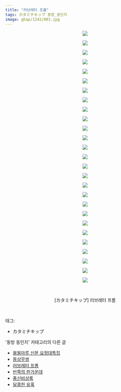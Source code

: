 ```yaml
---
title: "러브레터 프롬"
tags: カタミチキップ 동방_동인지
image: ghap/1242/001.jpg
---
```

<div class="article">
<p style="text-align: center; clear: none; float: none;"><img src="{{ site.nasurl }}/ghap/1242/001.jpg"/></p>
<p style="text-align: center; clear: none; float: none;"><img src="{{ site.nasurl }}/ghap/1242/002.jpg"/></p>
<p style="text-align: center; clear: none; float: none;"><img src="{{ site.nasurl }}/ghap/1242/003.jpg"/></p>
<p style="text-align: center; clear: none; float: none;"><img src="{{ site.nasurl }}/ghap/1242/004.jpg"/></p>
<p style="text-align: center; clear: none; float: none;"><img src="{{ site.nasurl }}/ghap/1242/005.jpg"/></p>
<p style="text-align: center; clear: none; float: none;"><img src="{{ site.nasurl }}/ghap/1242/006.jpg"/></p>
<p style="text-align: center; clear: none; float: none;"><img src="{{ site.nasurl }}/ghap/1242/007.jpg"/></p>
<p style="text-align: center; clear: none; float: none;"><img src="{{ site.nasurl }}/ghap/1242/008.jpg"/></p>
<p style="text-align: center; clear: none; float: none;"><img src="{{ site.nasurl }}/ghap/1242/009.jpg"/></p>
<p style="text-align: center; clear: none; float: none;"><img src="{{ site.nasurl }}/ghap/1242/010.jpg"/></p>
<p style="text-align: center; clear: none; float: none;"><img src="{{ site.nasurl }}/ghap/1242/011.jpg"/></p>
<p style="text-align: center; clear: none; float: none;"><img src="{{ site.nasurl }}/ghap/1242/012.jpg"/></p>
<p style="text-align: center; clear: none; float: none;"><img src="{{ site.nasurl }}/ghap/1242/013.jpg"/></p>
<p style="text-align: center; clear: none; float: none;"><img src="{{ site.nasurl }}/ghap/1242/014.jpg"/></p>
<p style="text-align: center; clear: none; float: none;"><img src="{{ site.nasurl }}/ghap/1242/015.jpg"/></p>
<p style="text-align: center; clear: none; float: none;"><img src="{{ site.nasurl }}/ghap/1242/016.jpg"/></p>
<p style="text-align: center; clear: none; float: none;"><img src="{{ site.nasurl }}/ghap/1242/017.jpg"/></p>
<p style="text-align: center; clear: none; float: none;"><img src="{{ site.nasurl }}/ghap/1242/018.jpg"/></p>
<p style="text-align: center; clear: none; float: none;"><img src="{{ site.nasurl }}/ghap/1242/019.jpg"/></p>
<p style="text-align: center; clear: none; float: none;"><img src="{{ site.nasurl }}/ghap/1242/020.jpg"/></p>
<p style="text-align: center; clear: none; float: none;"><img src="{{ site.nasurl }}/ghap/1242/021.jpg"/></p>
<p style="text-align: center; clear: none; float: none;"><img src="{{ site.nasurl }}/ghap/1242/022.jpg"/></p>
<p style="text-align: center; clear: none; float: none;"><img src="{{ site.nasurl }}/ghap/1242/023.jpg"/></p>
<p style="text-align: center; clear: none; float: none;"><img src="{{ site.nasurl }}/ghap/1242/024.jpg"/></p>
<p style="text-align: center; clear: none; float: none;"><img src="{{ site.nasurl }}/ghap/1242/025.jpg"/></p>
<p style="text-align: center; clear: none; float: none;"><img src="{{ site.nasurl }}/ghap/1242/026.jpg"/></p>
<p style="text-align: center; clear: none; float: none;"><img src="{{ site.nasurl }}/ghap/1242/027.jpg"/></p>
<p style="text-align: center; clear: none; float: none;"><br/></p>
<p style="text-align: center; clear: none; float: none;">[カタミチキップ] 러브레터 프롬</p>
<p><br/></p>
</div><div class="tagTrail">
<p>태그: </p>
<ul>
<li>カタミチキップ</li>
</ul>
</div><div class="another">
<p>'동방 동인지' 카테고리의 다른 글</p>
<ul>
<li><a href="/2016-07-30-ghap_1244">붕붕마루 신문 요정대특집</a></li>
<li><a href="/2016-07-30-ghap_1243">몽상무쌍</a></li>
<li><a href="/2016-07-30-ghap_1242">러브레터 프롬</a></li>
<li><a href="/2016-07-30-ghap_1241">반쪽의 한가운데</a></li>
<li><a href="/2016-07-30-ghap_1240">풍신비상록</a></li>
<li><a href="/2016-07-30-ghap_1238">달콤한 유혹</a></li>
</ul>
</div><div class="cb_module cb_fluid">
<div class="cb_wrt cb_profile">
</div><!-- commentList close -->
</div>